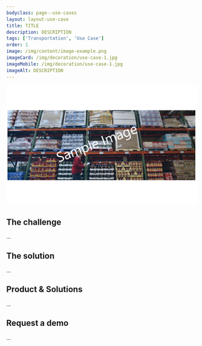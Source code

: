 ```yaml
---
bodyclass: page--use-cases
layout: layout-use-case
title: TITLE
description: DESCRIPTION
tags: ['Transportation', 'Use Case']
order: 1
image: /img/content/image-example.png
imageCard: /img/decoration/use-case-1.jpg
imageMobile: /img/decoration/use-case-1.jpg 
imageAlt: DESCRIPTION
---
```

![DESCRIPTION](/img/sample-usecase.png)

## The challenge

...

## The solution

...

## Product & Solutions

...

## Request a demo

...